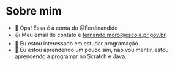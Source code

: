 # Sobre mim

- 👋 Opa! Essa é a conta do @Ferdinandido
- 👍 Meu email de contato é fernando.moro@escola.pr.gov.br
- 👀 Eu estou interessado em estudar programação.
- 🌱 Eu estou aprendendo um pouco sim, não vou mentir, estou aprendendo a programar no Scratch e Java.


<!---
Ferdinandido/Ferdinandido is a ✨ special ✨ repository because its `README.md` (this file) appears on your GitHub profile.
You can click the Preview link to take a look at your changes.
--->
